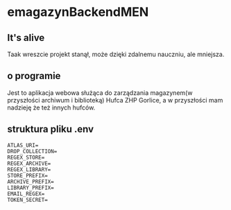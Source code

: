 # emagazynBackendMEN

## It's alive
Taak wreszcie projekt stanął, może dzięki zdalnemu nauczniu, ale mniejsza.
## o programie
Jest to aplikacja webowa służąca do zarządzania magazynem(w przyszłości archiwum i biblioteką) Hufca ZHP Gorlice, a w przyszłości mam nadzieję że też innych hufców.
## struktura pliku .env
```
ATLAS_URI=
DROP_COLLECTION=
REGEX_STORE=
REGEX_ARCHIVE=
REGEX_LIBRARY=
STORE_PREFIX=
ARCHIVE_PREFIX=
LIBRARY_PREFIX=
EMAIL_REGEX=
TOKEN_SECRET=
```
